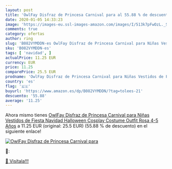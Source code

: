 ```yaml
---
layout: post
title: 'OwlFay Disfraz de Princesa Carnival para al 55.88 % de descuento'
date: 2020-01-05 14:33:23
image: 'https://images-eu.ssl-images-amazon.com/images/I/513k7pFwOzL._SL200_.jpg'
comments: true
category: ofertas
author: ring
slug: 'B082VYMDDN-es OwlFay Disfraz de Princesa Carnival para Niñas Vestidos de...'
sku: 'B082VYMDDN-es'
tags: [ 'navidad', ]
actualPrice: 11.25 EUR
currency: EUR
price: 11.25
comparePrice: 25.5 EUR
prodname: 'OwlFay Disfraz de Princesa Carnival para Niñas Vestidos de Fiesta Navidad Halloween Cosplay Costume Outfit Rosa 4-5 Años'
country: 'es'
flag: '🇪🇸'
buyurl: 'https://www.amazon.es/dp/B082VYMDDN/?tag=tolees-21'
descuento: '55.88'
average: '11.25'
---
```


Ahora mismo tienes [OwlFay Disfraz de Princesa Carnival para Niñas Vestidos de Fiesta Navidad Halloween Cosplay Costume Outfit Rosa 4-5 Años](https://www.amazon.es/dp/B082VYMDDN/?tag=tolees-21) a 11.25 EUR (original: 25.5 EUR) (55.88 %  de descuento) en el siguiente enlace!

[![OwlFay Disfraz de Princesa Carnival para](https://images-eu.ssl-images-amazon.com/images/I/513k7pFwOzL._SL200_.jpg)](https://www.amazon.es/dp/B082VYMDDN/?tag=tolees-21)

🔎:


[🛒 Visítala!!!](https://www.amazon.es/dp/B082VYMDDN/?tag=tolees-21)
